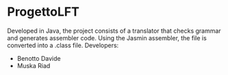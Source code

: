 ﻿# ProgettoLFT
 Developed in Java, the project consists of a translator that checks grammar and generates assembler code. Using the Jasmin assembler, the file is converted into a .class file.
Developers:
- Benotto Davide
- Muska Riad
